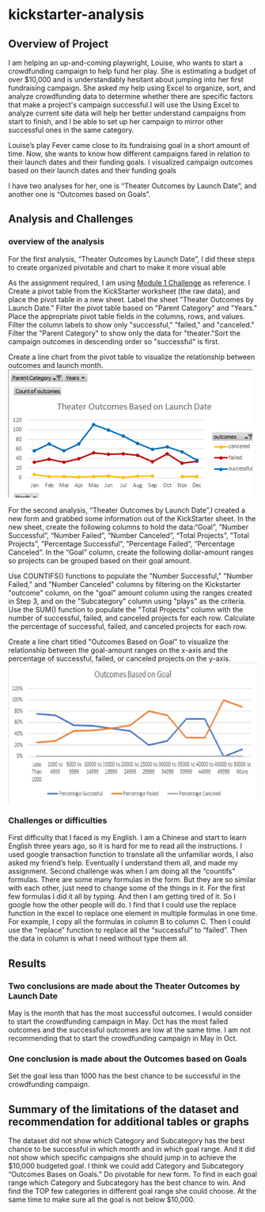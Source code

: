 # kickstarter-analysis

## Overview of Project
I am helping an up-and-coming playwright, Louise, who wants to start a crowdfunding campaign to help fund her play. She is estimating a budget of over $10,000 and is understandably hesitant about jumping into her first fundraising campaign. She asked my help using Excel to organize, sort, and analyze crowdfunding data to determine whether there are specific factors that make a project's campaign successful.I will use the Using Excel to analyze current site data will help her better understand campaigns from start to finish, and I be able to set up her campaign to mirror other successful ones in the same category.

Louise’s play Fever came close to its fundraising goal in a short amount of time. Now, she wants to know how different campaigns fared in relation to their launch dates and their funding goals. I visualized campaign outcomes based on their launch dates and their funding goals

I have two analyses for her, one is “Theater Outcomes by Launch Date”, and another one is “Outcomes based on Goals”.

## Analysis and Challenges

### overview of the analysis
For the first analysis, “Theater Outcomes by Launch Date”, I did these steps to create organized pivotable and chart to make it more visual able

As the assignment required, I am using [Module 1 Challenge](https://courses.bootcampspot.com/courses/2638/assignments/45020?module_item_id=835330) as reference. I Create a pivot table from the KickStarter worksheet (the raw data), and place the pivot table in a new sheet.
Label the sheet "Theater Outcomes by Launch Date."
Filter the pivot table based on "Parent Category" and "Years."
Place the appropriate pivot table fields in the columns, rows, and values.
Filter the column labels to show only "successful," "failed," and "canceled."
Filter the "Parent Category" to show only the data for "theater."Sort the campaign outcomes in descending order so "successful" is first.
 
Create a line chart from the pivot table to visualize the relationship between outcomes and launch month.
![Theater Outcomes Based on Launch Date](https://github.com/YawenShao0902/kickstarter-analysis/blob/main/resources/Theater_Outcomes_vs_Launch.png)

For the second analysis, “Theater Outcomes by Launch Date”,I created a new form and grabbed some information out of the KickStarter sheet. 
In the new sheet, create the following columns to hold the data:“Goal”, ”Number Successful”, “Number Failed”, “Number Canceled”, “Total Projects”, ”Total Projects”, ”Percentage Successful”, ”Percentage Failed”, ”Percentage Canceled”.
In the “Goal” column, create the following dollar-amount ranges so projects can be grouped based on their goal amount.
 
Use COUNTIFS() functions to populate the "Number Successful," "Number Failed," and "Number Canceled" columns by filtering on the Kickstarter "outcome" column, on the "goal" amount column using the ranges created in Step 3, and on the "Subcategory" column using "plays" as the criteria.
Use the SUM() function to populate the "Total Projects" column with the number of successful, failed, and canceled projects for each row.
Calculate the percentage of successful, failed, and canceled projects for each row.
 
Create a line chart titled "Outcomes Based on Goal" to visualize the relationship between the goal-amount ranges on the x-axis and the percentage of successful, failed, or canceled projects on the y-axis.
![Outcomes_vs_Goals](https://github.com/YawenShao0902/kickstarter-analysis/blob/main/resources/Outcomes_vs_Goals.png)
 
### Challenges or difficulties 
First difficulty that I faced is my English. I am a Chinese and start to learn English three years ago, so it is hard for me to read all the instructions. I used google transaction function to translate all the unfamiliar words, I also asked my friend’s help. Eventually I understand them all, and made my assignment.
Second challenge was when I am doing all the “countifs” formulas. There are some many formulas in the form. But they are so similar with each other, just need to change some of the things in it. For the first few formulas I did it all by typing. And then I am getting tired of it. So I google how the other people will do. I find that I could use the replace function in the excel to replace one element in multiple formulas in one time. For example, I copy all the formulas in column B to column C. Then I could use the “replace” function to replace all the “successful” to “failed”. Then the data in column is what I need without type them all.

## Results

### Two conclusions are made about the Theater Outcomes by Launch Date 
May is the month that has the most successful outcomes. I would consider to start the   crowdfunding campaign in May.
Oct has the most failed outcomes and the successful outcomes are low at the same time. I am not recommending that to start the crowdfunding campaign in May in Oct. 

### One conclusion is made about the Outcomes based on Goals 
Set the goal less than 1000 has the best chance to be successful in the crowdfunding campaign.

## Summary of the limitations of the dataset and recommendation for additional tables or graphs 
The dataset did not show which Category and Subcategory has the best chance to be successful in which month and in which goal range. And it did not show which specific campaigns she should jump in to achieve the $10,000 budgeted goal. I think we could add Category and Subcategory “Outcomes Bases on Goals.” Do pivotable for new form. To find in each goal range which Category and Subcategory has the best chance to win. And find the TOP few categories in different goal range she could choose. At the same time to make sure all the goal is not below $10,000.  
